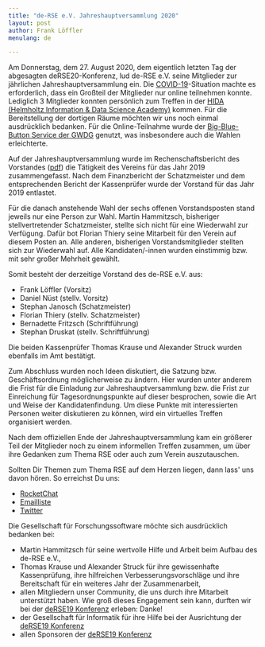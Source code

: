 ```yaml
---
title: "de-RSE e.V. Jahreshauptversammlung 2020"
layout: post
author: Frank Löffler
menulang: de

---
```


Am Donnerstag, dem 27. August 2020, dem eigentlich letzten Tag der abgesagten deRSE20-Konferenz, lud de-RSE e.V. seine Mitglieder zur jährlichen Jahreshauptversammlung ein.
Die [COVID-19](https://de.wikipedia.org/wiki/COVID-19)-Situation machte es erforderlich, dass ein Großteil der Mitglieder nur online teilnehmen konnte.
Lediglich 3 Mitglieder konnten persönlich zum Treffen in der [HIDA (Helmholtz Information & Data Science Academy)](https://www.helmholtz-hida.de/ueber-hida/) kommen.
Für die Bereitstellung der dortigen Räume möchten wir uns noch einmal ausdrücklich bedanken.
Für die Online-Teilnahme wurde der [Big-Blue-Button Service der GWDG](https://meet.gwdg.de/b) genutzt, was insbesondere auch die Wahlen erleichterte.

Auf der Jahreshauptversammlung wurde im Rechenschaftsbericht des Vorstandes ([pdf](https://github.com/DE-RSE/berichte/raw/master/Jahresberichte/2019/Rechenschaftsbericht_2019_publiziert.pdf)) die Tätigkeit des Vereins für das Jahr 2019 zusammengefasst.
Nach dem Finanzbericht der Schatzmeister und dem entsprechenden Bericht der Kassenprüfer wurde der Vorstand für das Jahr 2019 entlastet.

Für die danach anstehende Wahl der sechs offenen Vorstandsposten stand jeweils nur eine Person zur Wahl.
Martin Hammitzsch, bisheriger stellvertretender Schatzmeister, stellte sich nicht für eine Wiederwahl zur Verfügung.
Dafür bot Florian Thiery seine Mitarbeit für den Verein auf diesem Posten an.
Alle anderen, bisherigen Vorstandsmitglieder stellten sich zur Wiederwahl auf.
Alle Kandidaten/-innen wurden einstimmig bzw. mit sehr großer Mehrheit gewählt.

Somit besteht der derzeitige Vorstand des de-RSE e.V. aus:

-   Frank Löffler (Vorsitz)
-   Daniel Nüst (stellv. Vorsitz)
-   Stephan Janosch (Schatzmeister)
-   Florian Thiery (stellv. Schatzmeister)
-   Bernadette Fritzsch (Schriftführung)
-   Stephan Druskat (stellv. Schriftführung)

Die beiden Kassenprüfer Thomas Krause und Alexander Struck wurden ebenfalls im Amt bestätigt.

Zum Abschluss wurden noch Ideen diskutiert, die Satzung bzw. Geschäftsordnung möglicherweise zu ändern.
Hier wurden unter anderem die Frist für die Einladung zur Jahreshauptversammlung bzw. die Frist zur Einreichung für Tagesordnungspunkte auf dieser besprochen, sowie die Art und Weise der Kandidatenfindung.
Um diese Punkte mit interessierten Personen weiter diskutieren zu können, wird ein virtuelles Treffen organisiert werden.

Nach dem offiziellen Ende der Jahreshauptversammlung kam ein größerer Teil der Mitglieder noch zu einem informellen Treffen zusammen, um über ihre Gedanken zum Thema RSE oder auch zum Verein auszutauschen.

Sollten Dir Themen zum Thema RSE auf dem Herzen liegen, dann lass' uns davon hören.
So erreichst Du uns:

- [RocketChat](https://chat.gwdg.de/channel/derse)
- [Emailliste](mailto:liste@de-RSE.org)
- [Twitter](https://twitter.com/rse_de)

Die Gesellschaft für Forschungssoftware möchte sich ausdrücklich bedanken bei:

- Martin Hammitzsch für seine wertvolle Hilfe und Arbeit beim Aufbau des de-RSE e.V.,
- Thomas Krause und Alexander Struck für ihre gewissenhafte Kassenprüfung, ihre hilfreichen Verbesserungsvorschläge und ihre Bereitschaft für ein weiteres Jahr der Zusammenarbeit,
- allen Mitgliedern unser Community, die uns durch ihre Mitarbeit unterstützt haben. Wie groß dieses Engagement sein kann, durften wir bei der [deRSE19 Konferenz](https://de-rse.org/de/conf2019/) erleben: Danke!
- der Gesellschaft für Informatik für ihre Hilfe bei der Ausrichtung der [deRSE19 Konferenz](https://de-rse.org/de/conf2019/)
- allen Sponsoren der [deRSE19 Konferenz](https://de-rse.org/de/conf2019/)
